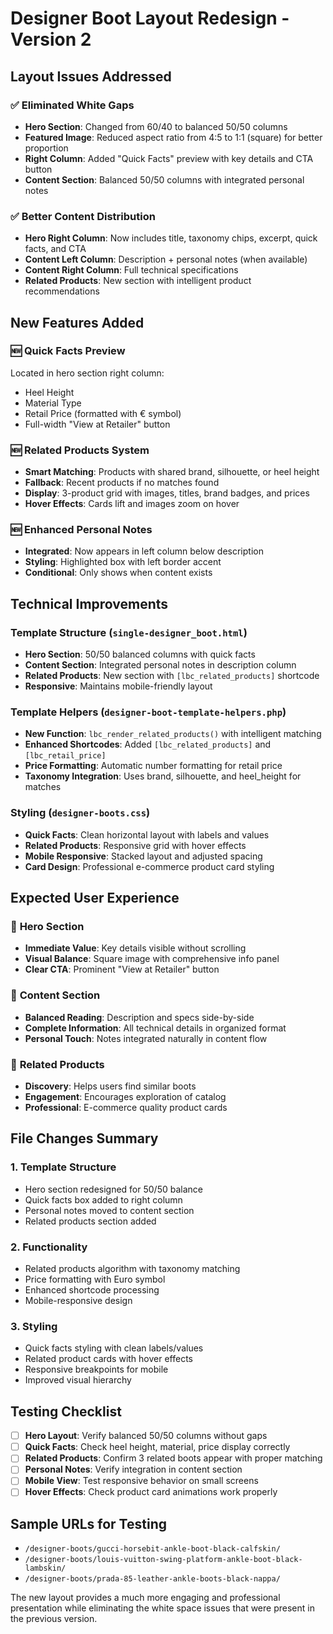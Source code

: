 # Designer Boot Layout Redesign - Version 2

## Layout Issues Addressed

### ✅ **Eliminated White Gaps**

-   **Hero Section**: Changed from 60/40 to balanced 50/50 columns
-   **Featured Image**: Reduced aspect ratio from 4:5 to 1:1 (square) for better proportion
-   **Right Column**: Added "Quick Facts" preview with key details and CTA button
-   **Content Section**: Balanced 50/50 columns with integrated personal notes

### ✅ **Better Content Distribution**

-   **Hero Right Column**: Now includes title, taxonomy chips, excerpt, quick facts, and CTA
-   **Content Left Column**: Description + personal notes (when available)
-   **Content Right Column**: Full technical specifications
-   **Related Products**: New section with intelligent product recommendations

## New Features Added

### 🆕 **Quick Facts Preview**

Located in hero section right column:

-   Heel Height
-   Material Type
-   Retail Price (formatted with € symbol)
-   Full-width "View at Retailer" button

### 🆕 **Related Products System**

-   **Smart Matching**: Products with shared brand, silhouette, or heel height
-   **Fallback**: Recent products if no matches found
-   **Display**: 3-product grid with images, titles, brand badges, and prices
-   **Hover Effects**: Cards lift and images zoom on hover

### 🆕 **Enhanced Personal Notes**

-   **Integrated**: Now appears in left column below description
-   **Styling**: Highlighted box with left border accent
-   **Conditional**: Only shows when content exists

## Technical Improvements

### Template Structure (`single-designer_boot.html`)

-   **Hero Section**: 50/50 balanced columns with quick facts
-   **Content Section**: Integrated personal notes in description column
-   **Related Products**: New section with `[lbc_related_products]` shortcode
-   **Responsive**: Maintains mobile-friendly layout

### Template Helpers (`designer-boot-template-helpers.php`)

-   **New Function**: `lbc_render_related_products()` with intelligent matching
-   **Enhanced Shortcodes**: Added `[lbc_related_products]` and `[lbc_retail_price]`
-   **Price Formatting**: Automatic number formatting for retail price
-   **Taxonomy Integration**: Uses brand, silhouette, and heel_height for matches

### Styling (`designer-boots.css`)

-   **Quick Facts**: Clean horizontal layout with labels and values
-   **Related Products**: Responsive grid with hover effects
-   **Mobile Responsive**: Stacked layout and adjusted spacing
-   **Card Design**: Professional e-commerce product card styling

## Expected User Experience

### 🎯 **Hero Section**

-   **Immediate Value**: Key details visible without scrolling
-   **Visual Balance**: Square image with comprehensive info panel
-   **Clear CTA**: Prominent "View at Retailer" button

### 📝 **Content Section**

-   **Balanced Reading**: Description and specs side-by-side
-   **Complete Information**: All technical details in organized format
-   **Personal Touch**: Notes integrated naturally in content flow

### 🔗 **Related Products**

-   **Discovery**: Helps users find similar boots
-   **Engagement**: Encourages exploration of catalog
-   **Professional**: E-commerce quality product cards

## File Changes Summary

### 1. **Template Structure**

-   Hero section redesigned for 50/50 balance
-   Quick facts box added to right column
-   Personal notes moved to content section
-   Related products section added

### 2. **Functionality**

-   Related products algorithm with taxonomy matching
-   Price formatting with Euro symbol
-   Enhanced shortcode processing
-   Mobile-responsive design

### 3. **Styling**

-   Quick facts styling with clean labels/values
-   Related product cards with hover effects
-   Responsive breakpoints for mobile
-   Improved visual hierarchy

## Testing Checklist

-   [ ] **Hero Layout**: Verify balanced 50/50 columns without gaps
-   [ ] **Quick Facts**: Check heel height, material, price display correctly
-   [ ] **Related Products**: Confirm 3 related boots appear with proper matching
-   [ ] **Personal Notes**: Verify integration in content section
-   [ ] **Mobile View**: Test responsive behavior on small screens
-   [ ] **Hover Effects**: Check product card animations work properly

## Sample URLs for Testing

-   `/designer-boots/gucci-horsebit-ankle-boot-black-calfskin/`
-   `/designer-boots/louis-vuitton-swing-platform-ankle-boot-black-lambskin/`
-   `/designer-boots/prada-85-leather-ankle-boots-black-nappa/`

The new layout provides a much more engaging and professional presentation while eliminating the white space issues that were present in the previous version.

